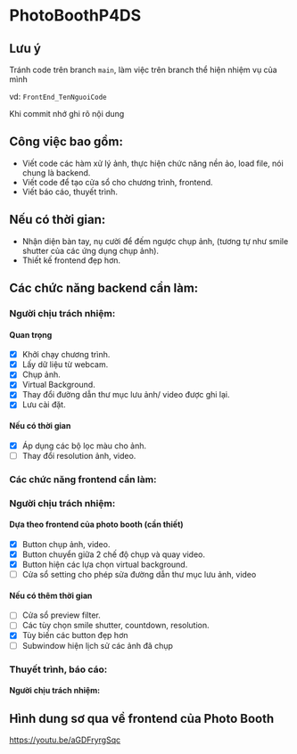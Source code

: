 # PhotoBoothP4DS

## Lưu ý
Tránh code trên branch `main`, làm việc trên branch thể hiện nhiệm vụ của mình

vd: `FrontEnd_TenNguoiCode`

Khi commit nhớ ghi rõ nội dung

## Công việc bao gồm:
* Viết code các hàm xử lý ảnh, thực hiện chức năng nền ảo, load file, nói chung là backend.
* Viết code để tạo cửa sổ cho chương trình, frontend.
* Viết báo cáo, thuyết trình.
## Nếu có thời gian:
* Nhận diện bàn tay, nụ cười để đếm ngược chụp ảnh, (tương tự như smile shutter của các ứng dụng chụp ảnh).
* Thiết kế frontend đẹp hơn.

## Các chức năng backend cần làm:
### Người chịu trách nhiệm: 
#### Quan trọng
- [x] Khởi chạy chương trình.
- [x] Lấy dữ liệu từ webcam.
- [x] Chụp ảnh.
- [x] Virtual Background.
- [x] Thay đổi đường dẫn thư mục lưu ảnh/ video được ghi lại.
- [x] Lưu cài đặt.
#### Nếu có thời gian
- [x] Áp dụng các bộ lọc màu cho ảnh.
- [ ] Thay đổi resolution ảnh, video.
### Các chức năng frontend cần làm: 
### Người chịu trách nhiệm: 
#### Dựa theo frontend của photo booth (cần thiết)
- [x] Button chụp ảnh, video.
- [x] Button chuyển giữa 2 chế độ chụp và quay video.
- [x] Button hiện các lựa chọn virtual background.
- [ ] Cửa sổ setting cho phép sửa đường dẫn thư mục lưu ảnh, video
#### Nếu có thêm thời gian
- [ ] Cửa sổ preview filter.
- [ ] Các tùy chọn smile shutter, countdown, resolution.
- [x] Tùy biến các button đẹp hơn
- [ ] Subwindow hiện lịch sử các ảnh đã chụp
### Thuyết trình, báo cáo:
#### Người chịu trách nhiệm: 







## Hình dung sơ qua về frontend của Photo Booth
https://youtu.be/aGDFryrgSqc
